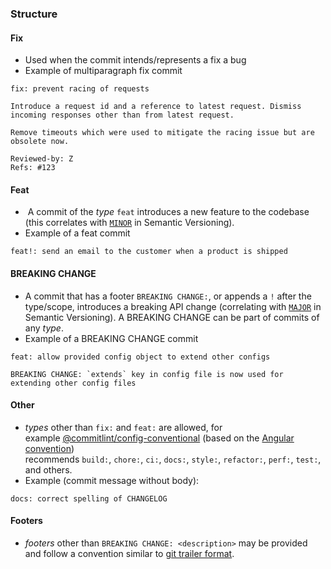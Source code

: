 ### Structure
#### Fix
- Used when the commit intends/represents a fix a bug
- Example of multiparagraph fix commit
```
fix: prevent racing of requests

Introduce a request id and a reference to latest request. Dismiss
incoming responses other than from latest request.

Remove timeouts which were used to mitigate the racing issue but are
obsolete now.

Reviewed-by: Z
Refs: #123
```

#### Feat
-  A commit of the _type_ `feat` introduces a new feature to the codebase (this correlates with [`MINOR`](http://semver.org/#summary) in Semantic Versioning). 
- Example of a feat commit
```
feat!: send an email to the customer when a product is shipped
```

#### BREAKING CHANGE
- A commit that has a footer `BREAKING CHANGE:`, or appends a `!` after the type/scope, introduces a breaking API change (correlating with [`MAJOR`](http://semver.org/#summary) in Semantic Versioning). A BREAKING CHANGE can be part of commits of any _type_.
- Example of a BREAKING CHANGE commit
```
feat: allow provided config object to extend other configs

BREAKING CHANGE: `extends` key in config file is now used for extending other config files
```

#### Other
- _types_ other than `fix:` and `feat:` are allowed, for example [@commitlint/config-conventional](https://github.com/conventional-changelog/commitlint/tree/master/%40commitlint/config-conventional) (based on the [Angular convention](https://github.com/angular/angular/blob/22b96b9/CONTRIBUTING.md#-commit-message-guidelines)) recommends `build:`, `chore:`, `ci:`, `docs:`, `style:`, `refactor:`, `perf:`, `test:`, and others.
- Example (commit message without body):
```
docs: correct spelling of CHANGELOG
```

#### Footers
- _footers_ other than `BREAKING CHANGE: <description>` may be provided and follow a convention similar to [git trailer format](https://git-scm.com/docs/git-interpret-trailers).